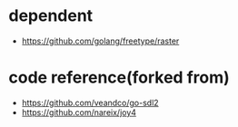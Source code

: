 # dependent
* https://github.com/golang/freetype/raster

# code reference(forked from)
* https://github.com/veandco/go-sdl2
* https://github.com/nareix/joy4
